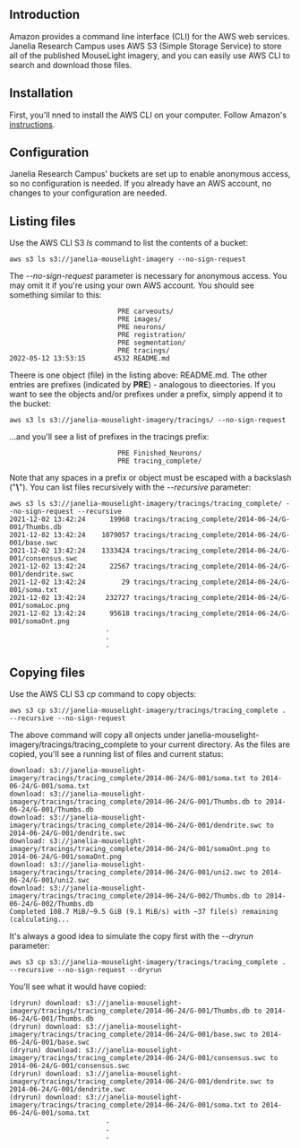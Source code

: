 ## Introduction
Amazon provides a command line interface (CLI) for the AWS web services. Janelia Research Campus uses AWS S3 (Simple Storage Service) to
store all of the published MouseLight imagery, and you can easily use AWS CLI to search and download those files.

## Installation
First, you'll nned to install the AWS CLI on your computer. Follow Amazon's [instructions](https://docs.aws.amazon.com/cli/latest/userguide/cli-chap-install.html).

## Configuration
Janelia Research Campus' buckets are set up to enable anonymous access, so no configuration is needed. If you already have an AWS account,
no changes to your configuration are needed.

## Listing files
Use the AWS CLI S3 *ls* command to list the contents of a bucket:
```
aws s3 ls s3://janelia-mouselight-imagery --no-sign-request
```
The *--no-sign-request* parameter is necessary for anonymous access. You may omit it if you're using your own AWS account.
You should see something similar to this:
```
                           PRE carveouts/
                           PRE images/
                           PRE neurons/
                           PRE registration/
                           PRE segmentation/
                           PRE tracings/
2022-05-12 13:53:15       4532 README.md
```
Theere is one object (file) in the listing above: README.md. The other entries are prefixes (indicated by __PRE__) - analogous to dieectories. If you want to see the objects and/or prefixes under a prefix, simply append it to the bucket:
```
aws s3 ls s3://janelia-mouselight-imagery/tracings/ --no-sign-request
```
...and you'll see a list of prefixes in the tracings prefix:
```
                           PRE Finished_Neurons/
                           PRE tracing_complete/
```
Note that any spaces in a prefix or object must be escaped with a backslash ("__\\__").
You can list files recursively with the *--recursive* parameter:
```
aws s3 ls s3://janelia-mouselight-imagery/tracings/tracing_complete/ --no-sign-request --recursive
2021-12-02 13:42:24      19968 tracings/tracing_complete/2014-06-24/G-001/Thumbs.db
2021-12-02 13:42:24    1079057 tracings/tracing_complete/2014-06-24/G-001/base.swc
2021-12-02 13:42:24    1333424 tracings/tracing_complete/2014-06-24/G-001/consensus.swc
2021-12-02 13:42:24      22567 tracings/tracing_complete/2014-06-24/G-001/dendrite.swc
2021-12-02 13:42:24         29 tracings/tracing_complete/2014-06-24/G-001/soma.txt
2021-12-02 13:42:24     232727 tracings/tracing_complete/2014-06-24/G-001/somaLoc.png
2021-12-02 13:42:24      95618 tracings/tracing_complete/2014-06-24/G-001/somaOnt.png
                        .
                        .
                        .
```
## Copying files
Use the AWS CLI S3 *cp* command to copy objects:
```
aws s3 cp s3://janelia-mouselight-imagery/tracings/tracing_complete . --recursive --no-sign-request
```
The above command will copy all onjects under janelia-mouselight-imagery/tracings/tracing_complete to your current directory. As the files
are copied, you'll see a running list of files and current status:
```
download: s3://janelia-mouselight-imagery/tracings/tracing_complete/2014-06-24/G-001/soma.txt to 2014-06-24/G-001/soma.txt
download: s3://janelia-mouselight-imagery/tracings/tracing_complete/2014-06-24/G-001/Thumbs.db to 2014-06-24/G-001/Thumbs.db
download: s3://janelia-mouselight-imagery/tracings/tracing_complete/2014-06-24/G-001/dendrite.swc to 2014-06-24/G-001/dendrite.swc
download: s3://janelia-mouselight-imagery/tracings/tracing_complete/2014-06-24/G-001/somaOnt.png to 2014-06-24/G-001/somaOnt.png
download: s3://janelia-mouselight-imagery/tracings/tracing_complete/2014-06-24/G-001/uni2.swc to 2014-06-24/G-001/uni2.swc
download: s3://janelia-mouselight-imagery/tracings/tracing_complete/2014-06-24/G-002/Thumbs.db to 2014-06-24/G-002/Thumbs.db
Completed 108.7 MiB/~9.5 GiB (9.1 MiB/s) with ~37 file(s) remaining (calculating...
```
It's always a good idea to simulate the copy first with the *--dryrun* parameter:
```
aws s3 cp s3://janelia-mouselight-imagery/tracings/tracing_complete . --recursive --no-sign-request --dryrun
```
You'll see what it would have copied:
```
(dryrun) download: s3://janelia-mouselight-imagery/tracings/tracing_complete/2014-06-24/G-001/Thumbs.db to 2014-06-24/G-001/Thumbs.db
(dryrun) download: s3://janelia-mouselight-imagery/tracings/tracing_complete/2014-06-24/G-001/base.swc to 2014-06-24/G-001/base.swc
(dryrun) download: s3://janelia-mouselight-imagery/tracings/tracing_complete/2014-06-24/G-001/consensus.swc to 2014-06-24/G-001/consensus.swc
(dryrun) download: s3://janelia-mouselight-imagery/tracings/tracing_complete/2014-06-24/G-001/dendrite.swc to 2014-06-24/G-001/dendrite.swc
(dryrun) download: s3://janelia-mouselight-imagery/tracings/tracing_complete/2014-06-24/G-001/soma.txt to 2014-06-24/G-001/soma.txt
                        .
                        .
                        .
```
